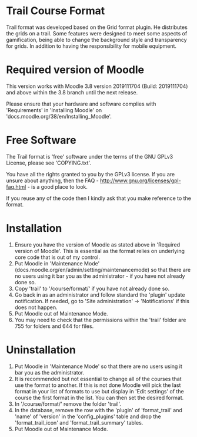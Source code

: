 Trail Course Format
============================
Trail format was developed based on the Grid format plugin. He distributes the grids on a trail. 
Some features were designed to meet some aspects of gamification, being able to change the background style
 and transparency for grids. In addition to having the responsibility for mobile equipment.


Required version of Moodle
==========================
This version works with Moodle 3.8 version 2019111704 (Build: 2019111704) and above within the 3.8 branch until the
next release.

Please ensure that your hardware and software complies with 'Requirements' in 'Installing Moodle' on
'docs.moodle.org/38/en/Installing_Moodle'.

Free Software
=============
The Trail format is 'free' software under the terms of the GNU GPLv3 License, please see 'COPYING.txt'.

You have all the rights granted to you by the GPLv3 license.  If you are unsure about anything, then the
FAQ - http://www.gnu.org/licenses/gpl-faq.html - is a good place to look.

If you reuse any of the code then I kindly ask that you make reference to the format.


Installation
============
1. Ensure you have the version of Moodle as stated above in 'Required version of Moodle'.  This is essential as the
   format relies on underlying core code that is out of my control.
2. Put Moodle in 'Maintenance Mode' (docs.moodle.org/en/admin/setting/maintenancemode) so that there are no
   users using it bar you as the administrator - if you have not already done so.
3. Copy 'trail' to '/course/format/' if you have not already done so.
4. Go back in as an administrator and follow standard the 'plugin' update notification.  If needed, go to
   'Site administration' -> 'Notifications' if this does not happen.
5. Put Moodle out of Maintenance Mode.
6. You may need to check that the permissions within the 'trail' folder are 755 for folders and 644 for files.

Uninstallation
==============
1. Put Moodle in 'Maintenance Mode' so that there are no users using it bar you as the administrator.
2. It is recommended but not essential to change all of the courses that use the format to another.  If this is
   not done Moodle will pick the last format in your list of formats to use but display in 'Edit settings' of the
   course the first format in the list.  You can then set the desired format.
3. In '/course/format/' remove the folder 'trail'.
4. In the database, remove the row with the 'plugin' of 'format_trail' and 'name' of 'version' in the 'config_plugins' table
   and drop the 'format_trail_icon' and 'format_trail_summary' tables.
5. Put Moodle out of Maintenance Mode.

